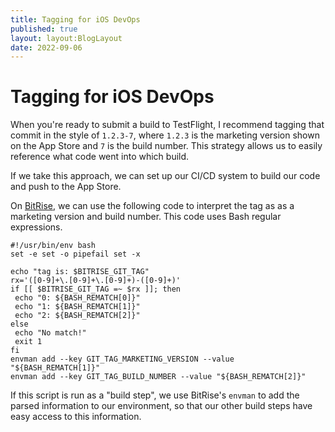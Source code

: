 ```yaml
---
title: Tagging for iOS DevOps
published: true
layout: layout:BlogLayout
date: 2022-09-06
---
```


# Tagging for iOS DevOps

When you're ready to submit a build to TestFlight, I recommend tagging that commit in the style of `1.2.3-7`, where `1.2.3` is the marketing version shown on the App Store and `7` is the build number. This strategy allows us to easily reference what code went into which build.

If we take this approach, we can set up our CI/CD system to build our code and push to the App Store.

On [BitRise](https://bitrise.io), we can use the following code to interpret the tag as as a marketing version and build number. This code uses Bash regular expressions.

```
#!/usr/bin/env bash
set -e set -o pipefail set -x

echo "tag is: $BITRISE_GIT_TAG"
rx='([0-9]+\.[0-9]+\.[0-9]+)-([0-9]+)'
if [[ $BITRISE_GIT_TAG =~ $rx ]]; then
 echo "0: ${BASH_REMATCH[0]}"
 echo "1: ${BASH_REMATCH[1]}"
 echo "2: ${BASH_REMATCH[2]}"
else
 echo "No match!"
 exit 1
fi
envman add --key GIT_TAG_MARKETING_VERSION --value "${BASH_REMATCH[1]}"
envman add --key GIT_TAG_BUILD_NUMBER --value "${BASH_REMATCH[2]}"
```

If this script is run as a "build step", we use BitRise's `envman` to add the parsed information to our environment, so that our other build steps have easy access to this information.
